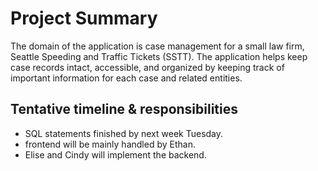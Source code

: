 # Project Summary

The domain of the application is case management for a small law firm, Seattle Speeding and Traffic Tickets (SSTT).
The application helps keep case records intact, accessible, and organized by keeping track of important information for
each case and related entities.


## Tentative timeline & responsibilities 
- SQL statements finished by next week Tuesday.
- frontend will be mainly handled by Ethan.
- Elise and Cindy will implement the backend.